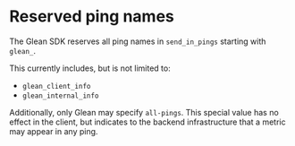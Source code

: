# Reserved ping names

The Glean SDK reserves all ping names in `send_in_pings` starting with `glean_`.

This currently includes, but is not limited to:

* `glean_client_info`
* `glean_internal_info`

Additionally, only Glean may specify `all-pings`.  This special value has no effect in the client, but indicates to the backend infrastructure that a metric may appear in any ping.
